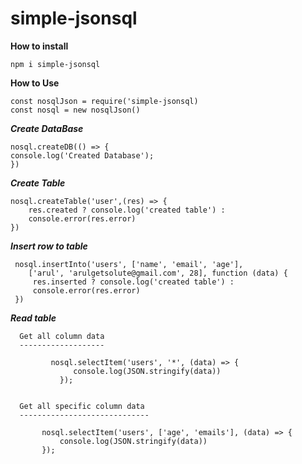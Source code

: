 # simple-jsonsql

**How to install**

    npm i simple-jsonsql

**How to Use**

    const nosqlJson = require('simple-jsonsql)
    const nosql = new nosqlJson() 
    
**_Create DataBase_**

    nosql.createDB(() => {
    console.log('Created Database');
    })


**_Create Table_**

    nosql.createTable('user',(res) => {
        res.created ? console.log('created table') : 
        console.error(res.error)
    })

**_Insert row to table_**

     nosql.insertInto('users', ['name', 'email', 'age'],  
        ['arul', 'arulgetsolute@gmail.com', 28], function (data) {
         res.inserted ? console.log('created table') : 
         console.error(res.error)
     })
     
**_Read table_**

      Get all column data
      -------------------
      
             nosql.selectItem('users', '*', (data) => {
                  console.log(JSON.stringify(data))
               });
            
            
      Get all specific column data
      -----------------------------
                  
           nosql.selectItem('users', ['age', 'emails'], (data) => {
               console.log(JSON.stringify(data))
           });

